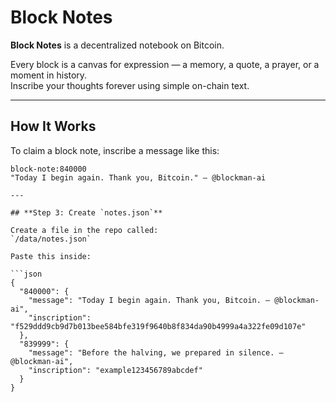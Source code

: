 # Block Notes

**Block Notes** is a decentralized notebook on Bitcoin.

Every block is a canvas for expression — a memory, a quote, a prayer, or a moment in history.  
Inscribe your thoughts forever using simple on-chain text.

---

## How It Works

To claim a block note, inscribe a message like this:

```text
block-note:840000
"Today I begin again. Thank you, Bitcoin." – @blockman-ai

---

## **Step 3: Create `notes.json`**

Create a file in the repo called:  
`/data/notes.json`

Paste this inside:

```json
{
  "840000": {
    "message": "Today I begin again. Thank you, Bitcoin. – @blockman-ai",
    "inscription": "f529ddd9cb9d7b013bee584bfe319f9640b8f834da90b4999a4a322fe09d107e"
  },
  "839999": {
    "message": "Before the halving, we prepared in silence. – @blockman-ai",
    "inscription": "example123456789abcdef"
  }
}
